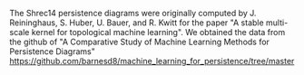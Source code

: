 The Shrec14 persistence diagrams were originally computed by J. Reininghaus, S. Huber, U. Bauer, and R. Kwitt for the paper "A stable multi-scale kernel for topological machine learning". We obtained the data from the github of "A Comparative Study of Machine Learning Methods for Persistence Diagrams" https://github.com/barnesd8/machine_learning_for_persistence/tree/master
